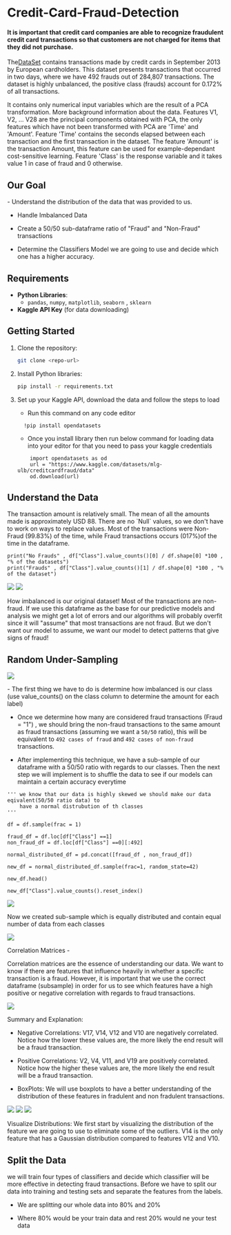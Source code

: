 # Credit-Card-Fraud-Detection

<h4>
It is important that credit card companies are able to recognize fraudulent credit card transactions so that customers are not charged for items that they did not purchase.
</h4>

<p>
  The<a href= "https://www.kaggle.com/datasets/mlg-ulb/creditcardfraud">DataSet</a> contains transactions made by credit cards in September 2013 by European cardholders.
This dataset presents transactions that occurred in two days, where we have 492 frauds out of 284,807 transactions. The dataset is highly unbalanced, the positive class (frauds) account for 0.172% of all transactions.

It contains only numerical input variables which are the result of a PCA transformation.
More background information about the data. Features V1, V2, … V28 are the principal components obtained with PCA, the only features which have not been transformed with PCA are 'Time' and 'Amount'. Feature 'Time' contains the seconds elapsed between each transaction and the first transaction in the dataset. The feature 'Amount' is the transaction Amount, this feature can be used for example-dependant cost-sensitive learning. Feature 'Class' is the response variable and it takes value 1 in case of fraud and 0 otherwise.
</p>


## Our Goal

<p>
- Understand the  distribution of the  data that was provided to us.
  
- Handle Imbalanced Data

- Create a 50/50 sub-dataframe ratio of "Fraud" and "Non-Fraud" transactions

- Determine the Classifiers Model we are going to use and decide which one has a higher accuracy.
  
</p>

## Requirements

- **Python Libraries**:
  - `pandas`, `numpy`, `matplotlib`, `seaborn` , `sklearn`
- **Kaggle API Key** (for data downloading)

## Getting Started

1. Clone the repository:
   ```bash
   git clone <repo-url>
   ```
2. Install Python libraries:
   ```bash
   pip install -r requirements.txt
   ```
3. Set up your Kaggle API, download the data  and follow the steps to load
   
    - Run this command on any code editor

      
   ```
     !pip install opendatasets
   ```

   
    - Once you install library then run below command  for loading data into your editor for that you need to pass your kaggle credentials
      
   ```
       import opendatasets as od
       url = "https://www.kaggle.com/datasets/mlg-ulb/creditcardfraud/data"
       od.download(url)
   ```

## Understand the Data

<p>
  The transaction amount is relatively small. The mean of all the amounts made is approximately USD 88. There are no `Null` values, so we don't have to work on ways to replace values. Most of the transactions were Non-Fraud (99.83%) of the time, while Fraud transactions occurs (017%)of the time in the dataframe.
</p>


```
print("No Frauds" , df["Class"].value_counts()[0] / df.shape[0] *100 , "% of the datasets")
print("Frauds" , df["Class"].value_counts()[1] / df.shape[0] *100 , "% of the dataset")

```
<img src = "img1">

<img src = "img2">

<p>
  How imbalanced is our original dataset! Most of the transactions are non-fraud. If we use this dataframe as the base for our predictive models and analysis we might get a lot of errors and our algorithms will probably overfit since it will "assume" that most transactions are not fraud. But we don't want our model to assume, we want our model to detect patterns that give signs of fraud!
</p>



## Random Under-Sampling

<img src = "img3">

<p>
- The first thing we have to do is determine how imbalanced is our class (use value_counts() on the class column to determine the amount for each label)

- Once we determine how many  are considered fraud transactions (Fraud = "1") , we should bring the non-fraud transactions to the same amount as fraud transactions (assuming we want a `50/50` ratio), this will be equivalent to `492 cases of fraud` and `492 cases of non-fraud` transactions.
  
- After implementing this technique, we have a sub-sample of our dataframe with a 50/50 ratio with regards to our classes. Then the next step we will implement is to shuffle the data to see if our models can maintain a certain accuracy everytime
  
</p>

```
''' we know that our data is highly skewed we should make our data eqivalent(50/50 ratio data) to
    have a normal distrubution of th classes
'''

df = df.sample(frac = 1)

fraud_df = df.loc[df["Class"] ==1]
non_fraud_df = df.loc[df["Class"] ==0][:492]

normal_distributed_df = pd.concat([fraud_df , non_fraud_df])

new_df = normal_distributed_df.sample(frac=1, random_state=42)

new_df.head()

```

```
new_df["Class"].value_counts().reset_index()

```

<img src = "img4">

<p>
  Now we created sub-sample which is equally distributed and contain equal number of data from each classes
</p>

<img src = "img5">

<p>

Correlation Matrices - 

Correlation matrices are the essence of understanding our data. We want to know if there are features that influence heavily in whether a specific transaction is a fraud. However, it is important that we use the correct dataframe (subsample) in order for us to see which features have a high positive or negative correlation with regards to fraud transactions.
</p>

<img src = "img6">

<p>

Summary and Explanation:

- Negative Correlations: V17, V14, V12 and V10 are negatively correlated. Notice how the lower these values are, the more likely the end result will be a fraud transaction.
  
- Positive Correlations: V2, V4, V11, and V19 are positively correlated. Notice how the higher these values are, the more likely the end result will be a fraud transaction.
  
- BoxPlots: We will use boxplots to have a better understanding of the distribution of these features in fradulent and non fradulent transactions.
  
</p>

<img src = "img7">

<img src = "img8">

<img src = "img9">


<p>
  
  Visualize Distributions: We first start by visualizing the distribution of the feature we are going to use to eliminate some of the outliers. V14 is the only feature that has a Gaussian distribution compared to features V12 and V10.
  
</p>

## Split the Data
<p>

  we will train four types of classifiers and decide which classifier will be more effective in detecting fraud transactions. Before we have to split our data into training and testing sets and separate the features from the labels.

<ul>
  <li>
    
   We are splitting our whole data into 80% and 20%
  </li>
  <li>
    
 Where 80% would be your train data and rest 20% would ne your test data
  </li>
</ul>


</p>
